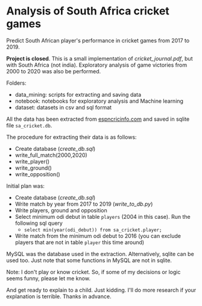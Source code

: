 # Analysis of South Africa cricket games

Predict South African player's performance in cricket games from 2017 to 2019.

**Project is closed**. This is a small implementation of *cricket_journal.pdf*, but with South Africa (not india).
Exploratory analysis of game victories from 2000 to 2020 was also be performed.

Folders:
* data_mining: scripts for extracting and saving data
* notebook: notebooks for exploratory analysis and Machine learning
* dataset: datasets in csv and sql format

All the data has been extracted from [espncricinfo.com](https://www.espncricinfo.com/) and saved in sqlite file `sa_cricket.db`. 

The procedure for extracting their data is as follows:
* Create database (*create_db.sql*)
* write_full_match(2000,2020)
* write_player()
* write_ground()
* write_opposition()

Initial plan was:
* Create database (*create_db.sql*)
* Write match by year from 2017 to 2019 (*write_to_db.py*)
* Write players, ground and opposition
* Select minimum odi debut in table `players` (2004 in this case). Run the following sql query
	* `select min(year(odi_debut)) from sa_cricket.player;`
* Write match from the minimum odi debut to 2016 (you can exclude players that are not in table `player` this time around)

MySQL was the database used in the extraction. Alternatively, sqlite can be used too. Just note that some functions in MySQL are not in sqlite.

Note: I don't play or know cricket. So, if some of my decisions or logic seems funny, please let me know. 

And get ready to explain to a child. Just kidding. I'll do more research if your explanation is terrible. Thanks in advance.
